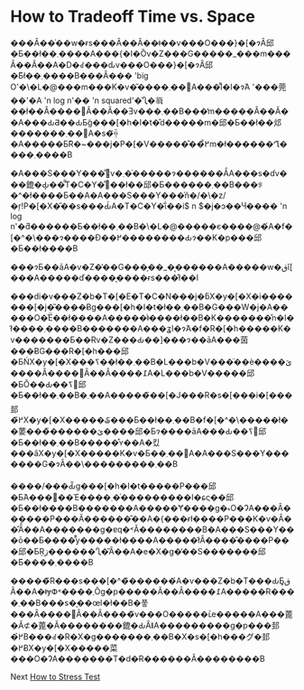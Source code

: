 # How to Tradeoff Time vs. Space
[//]: # (Version:1.0.0)
���Ȃ��͑��w�ɍs���Ȃ��Ă��ǂ��v���O���}�[�ɂȂ邱�Ƃ��ł��܂����A���{�I�Ȍv�Z���G�����_���m���Ȃ��Ă��A�D�ꂽ���ԃv���O���}�[�ɂȂ邱�Ƃ͂ł��܂����B���Ȃ��� 'big O'�\�L�@���m���K�v�͂����܂��񂪁A���͌l�I�ɂ́A '���莞��'�A 'n log n'�� 'n squared'�̈Ⴂ�𗝉��ł��Ȃ����΂Ȃ��Ȃ��Ǝv���܂��B���̒m�����Ȃ��Ă��A���ԂƋ��ԂƂ̃g���[�h�I�t�̎d�����m�邱�Ƃ��ł��邩�������܂��񂪁A�s�݂̏ꍇ�A�����Ƃ̃R�~���j�P�[�V�����̂��߂̊m�ł������Ղ͂����܂����B

�A���S���Y���̐݌v�܂��͗����ɂ������ẮA���s�ɗv���鎞�Ԃ͓��͂̃T�C�Y�̊֐��ł��邱�Ƃ������܂��B���ꂪ�^�ł����Ƃ��A�A���S���Y���̍ň�/�\�z/�ŗǃP�[�X�̎��s���Ԃ́A�T�C�Y�̑ΐ��i$ n $�j�ɔ��Ⴗ���� 'n log n'�ƌ������Ƃ��ł��܂��B�\�L�@�����є����@�́A�f�[�^�\���ɂ����Đ��߂��������Ԃɂ��K�p���邱�Ƃ��ł����B

���ɂƂ��āA�v�Z�̕��G���̗��_�͔������A�����w�قǐ[���A�����ď����͉����ɍs���̂ł��I

���ԁi�v���Z�b�T�[�E�T�C�N���j�ƃX�y�[�X�i�������[�j�͂��݂��Ƀg���[�h�I�t�ł��܂��B�G���W�j�A�����O�͑Ë��ł����A�����͗ǂ����ł��B�K�������̌n�I�ł͂����܂����B�������A���ʓI�ɂ́A�f�R�[�h�����K�v�������Ƃ��Ɍv�Z���Ԃ��]���ɂ��āA���茵���ɃG���R�[�h���邱�ƂŃX�y�[�X���ߖ��ł��܂��B�L���b�V���̈��ѐ����ێ����Ȃ����΂Ȃ��Ȃ����߁A�L���b�V�����邱�ƂŎ��Ԃ��ߖ񂷂邱�Ƃ��ł��܂��B�܂��A�����̃��[�J���R�s�[���i�[���邽�߂̃X�y�[�X�����₷���Ƃ��ł��܂��B�f�[�^�\�����ł��葽���̏������ێ����邱�Ƃɂ����āA���Ԃ��ߖ񂷂邱�Ƃ��ł��܂��B�����͒ʏ��A�킸���ȃX�y�[�X�����K�v�Ƃ��܂��񂪁A�A���S���Y�������G�ɂȂ��\���������܂��B

����/���Ԃ̃g���[�h�I�t�����P���邱�Ƃ́A���΂��Έ����܂��͑��������I�ɕς��邱�Ƃ��ł����B�������A�����Ɏ����g�ޑO�ɁA���Ȃ������P���Ă������̂��A�{���ɍł����P���K�v�Ȃ��̂Ȃ̂��A�������g�ɐq�˂Ă��������B�A���S���Y���ō��Ƃ����̂͊y�����ł����A�����ł͂Ȃ����̂����P���邱�ƂŖڗ������Ⴂ�͂Ȃ��A�e�X�g�̕��S�������邱�Ƃ͂����܂����B

�����̃R���s���[�^�̃������́A�v���Z�b�T���ԂƂ͈قȂ��A�ǂɏՓ˂����܂Ŏg�p�����Ă��Ȃ����߁A�����Ɍ����܂��B���s�͉��œI�ł��B�풓���Ȃ����΂Ȃ��Ȃ����̃v���O�����ւ̉e�����A���蓖�Ă⊄�蓖�Ă��������鎞�ԂȂǁA���������g�p���邽�߂̉B���ꂽ�R�X�g�������܂��B�X�s�[�h���グ�邽�߂ɃX�y�[�X�����菜���O�ɁA�������T�d�Ɍ������Ă��������B

Next [How to Stress Test](04-How%20to%20Stress%20Test.md)
